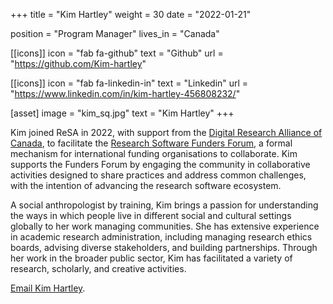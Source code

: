 +++
title = "Kim Hartley"
weight = 30
date = "2022-01-21"

position = "Program Manager"
lives_in = "Canada"

[[icons]]
  icon = "fab fa-github"
  text = "Github"
  url = "https://github.com/Kim-hartley"

[[icons]]
  icon = "fab fa-linkedin-in"
  text = "Linkedin"
  url = "https://www.linkedin.com/in/kim-hartley-456808232/"

[asset]
  image = "kim_sq.jpg"
  text = "Kim Hartley"
+++

Kim joined ReSA in 2022, with support from the [Digital Research Alliance of Canada](https://alliancecan.ca/), to facilitate the
[Research Software Funders Forum](https://www.researchsoft.org/funders-forum/), a formal mechanism for international funding organisations to collaborate.
Kim supports the Funders Forum by engaging the community in collaborative activities designed to share practices and address common challenges, with the
intention of advancing the research software ecosystem.

A social anthropologist by training, Kim brings a passion for understanding the ways in which people live in different social and cultural settings
globally to her work managing communities. She has extensive experience in academic research administration, including managing research ethics boards,
advising diverse stakeholders, and building partnerships. Through her work in the broader public sector, Kim has facilitated a variety of research,
scholarly, and creative activities.

[Email Kim Hartley](mailto:kim@researchsoft.org).

